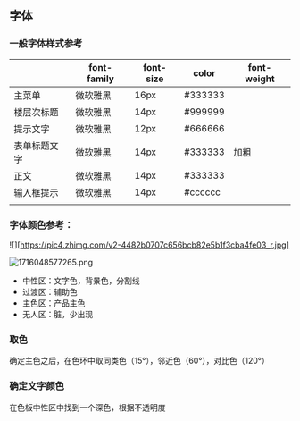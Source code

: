 ## 字体

### 一般字体样式参考

|        | font-family | font-size | color   | font-weight |
| ------ | ----------- | --------- | ------- | ----------- |
| 主菜单    | 微软雅黑        | 16px      | #333333 |             |
| 楼层次标题  | 微软雅黑        | 14px      | #999999 |             |
| 提示文字   | 微软雅黑        | 12px      | #666666 |             |
| 表单标题文字 | 微软雅黑        | 14px      | #333333 | 加粗          |
| 正文     | 微软雅黑        | 14px      | #333333 |             |
| 输入框提示  | 微软雅黑        | 14px      | #cccccc |             |
|        |             |           |         |             |

### 字体颜色参考：

![][https://pic4.zhimg.com/v2-4482b0707c656bcb82e5b1f3cba4fe03_r.jpg]

![1716048577265.png](https://img2.imgtp.com/2024/05/19/bDEhjFHu.png)

- 中性区：文字色，背景色，分割线
- 过渡区：辅助色
- 主色区：产品主色
- 无人区：脏，少出现

### 取色

确定主色之后，在色环中取同类色（15°），邻近色（60°），对比色（120°）

### 确定文字颜色

在色板中性区中找到一个深色，根据不透明度